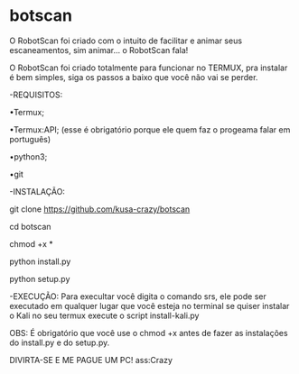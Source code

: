 # botscan
O RobotScan foi criado com o intuito de facilitar e animar seus escaneamentos, sim animar... o RobotScan fala!

O RobotScan foi criado totalmente para funcionar no TERMUX, pra instalar é bem simples, siga os passos a baixo que você não vai se perder.

-REQUISITOS:

•Termux;

•Termux:API; (esse é obrigatório porque ele quem faz o progeama falar em português)

•python3;

•git

-INSTALAÇÃO:

git clone https://github.com/kusa-crazy/botscan

cd botscan

chmod +x *

python install.py

python setup.py

-EXECUÇÃO:
Para execultar você digita o comando srs, ele pode ser executado em qualquer lugar que você esteja no terminal
se quiser instalar o Kali no seu termux execute o script install-kali.py

OBS: É obrigatório que você use o chmod +x antes de fazer as instalações do install.py e do setup.py.

<strang>DIVIRTA-SE E ME PAGUE UM PC!</strang>
ass:Crazy
